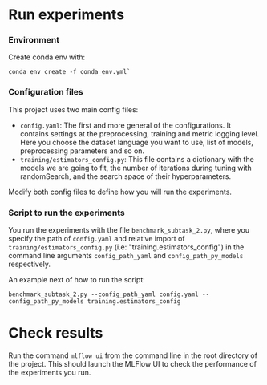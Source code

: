 # Run experiments

### Environment
Create conda env with: 

    conda env create -f conda_env.yml`

### Configuration files
This project uses two main config files:

  * `config.yaml`: The first and more general of the configurations. It contains settings at the preprocessing, training and metric logging level.
                   Here you choose the dataset language you want to use, list of models, preprocessing parameters and so on. 
  * `training/estimators_config.py`: This file contains a dictionary with the models we are going to fit, the number of iterations during tuning with randomSearch, and the search space of their hyperparameters.

Modify both config files to define how you will run the experiments.

### Script to run the experiments 
You run the experiments with the file `benchmark_subtask_2.py`, where you specify the path of `config.yaml` and relative import of `training/estimators_config.py` (i.e: "training.estimators_config") in the command line arguments `config_path_yaml` and `config_path_py_models` respectively.

An example next of how to run the script: 

    benchmark_subtask_2.py --config_path_yaml config.yaml --config_path_py_models training.estimators_config

# Check results

Run the command `mlflow ui` from the command line in the root directory of the project. This should launch the MLFlow UI to check the performance of the experiments you run. 